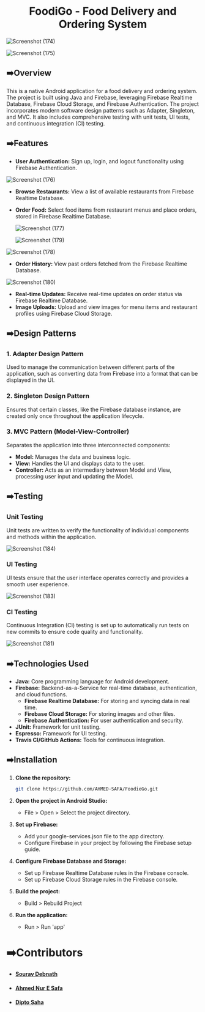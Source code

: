 <h1 align = "center">FoodiGo - Food Delivery and Ordering System</h1> 

![Screenshot (174)](https://github.com/AHMED-SAFA/FoodieGo/assets/111047763/f2e20a57-f8cd-48ca-bde8-b30ba85429cf)

![Screenshot (175)](https://github.com/AHMED-SAFA/FoodieGo/assets/111047763/92f92e77-0f02-4575-9a16-1f96db4027fd)


## ➡️Overview

This is a native Android application for a food delivery and ordering system. The project is built using Java and Firebase, leveraging Firebase Realtime Database, Firebase Cloud Storage, and Firebase Authentication. The project incorporates modern software design patterns such as Adapter, Singleton, and MVC. It also includes comprehensive testing with unit tests, UI tests, and continuous integration (CI) testing.

## ➡️Features

- **User Authentication:** Sign up, login, and logout functionality using Firebase Authentication.

![Screenshot (176)](https://github.com/AHMED-SAFA/FoodieGo/assets/111047763/a3c47330-560e-4046-a422-bf8f557ab877)

- **Browse Restaurants:** View a list of available restaurants from Firebase Realtime Database.
- **Order Food:** Select food items from restaurant menus and place orders, stored in Firebase Realtime Database.

  ![Screenshot (177)](https://github.com/AHMED-SAFA/FoodieGo/assets/111047763/c3e33cba-2bbe-4ee3-b53d-f4712ba7c662)

  ![Screenshot (179)](https://github.com/AHMED-SAFA/FoodieGo/assets/111047763/109abeeb-6663-4e27-ba91-ac3e4829a785)
  
![Screenshot (178)](https://github.com/AHMED-SAFA/FoodieGo/assets/111047763/7e5253f3-913e-4e7b-bcc9-b4bceca8088d)


- **Order History:** View past orders fetched from the Firebase Realtime Database.

  
![Screenshot (180)](https://github.com/AHMED-SAFA/FoodieGo/assets/111047763/e57aafd5-ff98-4337-8bc3-64718cdbf50e)

  
- **Real-time Updates:** Receive real-time updates on order status via Firebase Realtime Database.
- **Image Uploads:** Upload and view images for menu items and restaurant profiles using Firebase Cloud Storage.

## ➡️Design Patterns

### 1. Adapter Design Pattern
Used to manage the communication between different parts of the application, such as converting data from Firebase into a format that can be displayed in the UI.

### 2. Singleton Design Pattern
Ensures that certain classes, like the Firebase database instance, are created only once throughout the application lifecycle.

### 3. MVC Pattern (Model-View-Controller)
Separates the application into three interconnected components:
- **Model:** Manages the data and business logic.
- **View:** Handles the UI and displays data to the user.
- **Controller:** Acts as an intermediary between Model and View, processing user input and updating the Model.

## ➡️Testing

### Unit Testing
Unit tests are written to verify the functionality of individual components and methods within the application.

![Screenshot (184)](https://github.com/AHMED-SAFA/FoodieGo/assets/111047763/3ccad846-28fe-4c0e-a42f-22631cbbe437)


### UI Testing
UI tests ensure that the user interface operates correctly and provides a smooth user experience.

![Screenshot (183)](https://github.com/AHMED-SAFA/FoodieGo/assets/111047763/abcaf286-6b6e-4eab-b689-2ca7abcbbcb9)


### CI Testing
Continuous Integration (CI) testing is set up to automatically run tests on new commits to ensure code quality and functionality.

![Screenshot (181)](https://github.com/AHMED-SAFA/FoodieGo/assets/111047763/e5b55389-96c3-4a1c-8761-a50d5a94e933)


## ➡️Technologies Used

- **Java:** Core programming language for Android development.
- **Firebase:** Backend-as-a-Service for real-time database, authentication, and cloud functions.
  - **Firebase Realtime Database:** For storing and syncing data in real time.
  - **Firebase Cloud Storage:** For storing images and other files.
  - **Firebase Authentication:** For user authentication and security.
- **JUnit:** Framework for unit testing.
- **Espresso:** Framework for UI testing.
- **Travis CI/GitHub Actions:** Tools for continuous integration.

## ➡️Installation

1. **Clone the repository:**
   ```sh
   git clone https://github.com/AHMED-SAFA/FoodieGo.git

2. **Open the project in Android Studio:**
   - File > Open > Select the project directory.

3. **Set up Firebase:**
    - Add your google-services.json file to the app directory.
    - Configure Firebase in your project by following the Firebase setup guide.
4. **Configure Firebase Database and Storage:**
    - Set up Firebase Realtime Database rules in the Firebase console.
    - Set up Firebase Cloud Storage rules in the Firebase console.
5. **Build the project:**
    - Build > Rebuild Project
6. **Run the application:**
    - Run > Run 'app'
  
<h1>➡️Contributors</h1>
<ul>
  <li><h4><a href="https://github.com/souravdebnath109">Sourav Debnath</a></h4></li>
  <li><h4><a href="https://github.com/AHMED-SAFA">Ahmed Nur E Safa</a></h4> </li>
  <li><h4><a href="https://github.com/DsDipto7">Dipto Saha</a></h4></li>
</ul>

